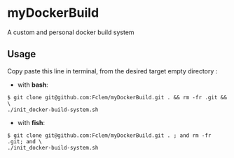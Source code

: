 # myDockerBuild
A custom and personal docker build system

## Usage

Copy paste this line in terminal, from the desired target empty directory :

* with **bash**:
```console
$ git clone git@github.com:Fclem/myDockerBuild.git . && rm -fr .git && \
./init_docker-build-system.sh
```

* with **fish**:
```console
$ git clone git@github.com:Fclem/myDockerBuild.git . ; and rm -fr .git; and \
./init_docker-build-system.sh
```
